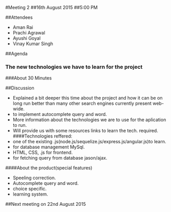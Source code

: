 #Meeting 2
##16th August 2015
##5:00 PM

##Attendees
* Aman Rai
* Prachi Agrawal
* Ayushi Goyal
* Vinay Kumar Singh

##Agenda
### The new technologies we have to learn for the project
###About 30 Minutes

##Discussion
* Explained a bit deeper this time about the project and how it can be on long run better than many other search engines currently present web-wide.
* to implement autocomplete query and word.
* More information about the technologies we are to use for the aplication to run.
* Will provide us with some resources links to learn the tech. required.
####Technologies reffered:
* one of the existing .js(node.js/sequelize.js/express.js/angular.js)to learn.
* for database management MySql.
* HTML, CSS, .js for frontend.
* for fetching query from database jason/ajax.

####About the product(special features)
* Speeling correction.
* Autocomplete query and word.
* choice specific.
* learning system.

##Next meeting on 22nd August 2015
